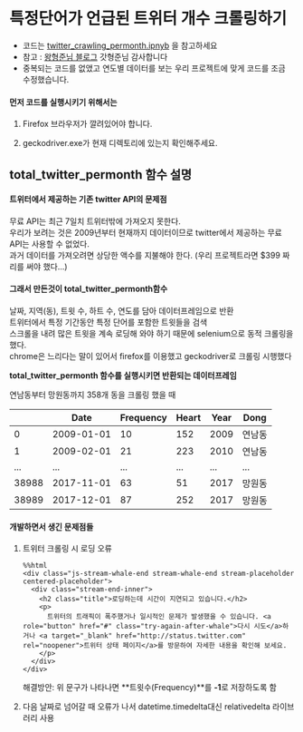 # 특정단어가 언급된 트위터 개수 크롤링하기

* 코드는 [twitter_crawling_permonth.ipnyb](https://github.com/dataitgirls2/Next_Hip_Place/blob/master/code/twit_crawling/twitter_crawling_permonth.ipynb) 을 참고하세요 
* 참고 : [왕형준님 블로그](https://medium.com/@whj2013123218/%ED%8C%8C%EC%9D%B4%EC%8D%AC%EC%9D%84-%EC%9D%B4%EC%9A%A9%ED%95%9C-twitter-%ED%81%AC%EB%A1%A4%EB%A7%81-576f7b098daf) 갓형준님 감사합니다
* 중복되는 코드를 없앴고 연도별 데이터를 보는 우리 프로젝트에 맞게 코드를 조금 수정했습니다.

#### 먼저 코드를 실행시키기 위해서는

1) Firefox 브라우저가 깔려있어야 합니다.

2) geckodriver.exe가 현재 디렉토리에 있는지 확인해주세요.

## total_twitter_permonth 함수 설명
#### 트위터에서 제공하는 기존 twitter API의 문제점
 무료 API는 최근 7일치 트위터밖에 가져오지 못한다. <br>
 우리가 보려는 것은 2009년부터 현재까지 데이터이므로 twitter에서 제공하는 무료 API는 사용할 수 없었다.<br>
 과거 데이터를 가져오려면 상당한 액수를 지불해야 한다. (우리 프로젝트라면 $399 짜리를 써야 했다...)
<br>
####  그래서 만든것이 total_twitter_permonth함수
날짜, 지역(동), 트윗 수, 하트 수, 연도를 담아 데이터프레임으로 반환<br>
트위터에서 특정 기간동안 특정 단어를 포함한 트윗들을 검색<br>
스크롤을 내려 많은 트윗을 계속 로딩해 와야 하기 때문에 selenium으로 동적 크롤링을 했다.<br>
chrome은 느리다는 말이 있어서 firefox를 이용했고 geckodriver로 크롤링 시행했다<br>



**total_twitter_permonth 함수를 실행시키면 반환되는 데이터프레임**

연남동부터 망원동까지 358개 동을 크롤링 했을 때

|       | Date       | Frequency | Heart | Year | Dong   |
| ----- | ---------- | --------- | ----- | ---- | ------ |
| 0     | 2009-01-01 | 10        | 152   | 2009 | 연남동 |
| 1     | 2009-02-01 | 21        | 223   | 2010 | 연남동 |
| ...   | ...        | ...       | ...   | ...  | ...    |
| 38988 | 2017-11-01 | 63        | 51    | 2017 | 망원동 |
| 38989 | 2017-12-01 | 87        | 252   | 2017 | 망원동 |



#### 개발하면서 생긴 문제점들 
1. 트위터 크롤링 시 로딩 오류

   ```
   %%html
   <div class="js-stream-whale-end stream-whale-end stream-placeholder centered-placeholder">
     <div class="stream-end-inner">
       <h2 class="title">로딩하는데 시간이 지연되고 있습니다.</h2>
       <p>
         트위터의 트래픽이 폭주했거나 일시적인 문제가 발생했을 수 있습니다. <a role="button" href="#" class="try-again-after-whale">다시 시도</a>하거나 <a target="_blank" href="http://status.twitter.com" rel="noopener">트위터 상태 페이지</a>를 방문하여 자세한 내용을 확인해 보세요.
       </p>
     </div>
   </div>
   ```

      해결방안: 위 문구가 나타나면 **트윗수(Frequency)**를 **-1**로 저장하도록 함

2. 다음 날짜로 넘어갈 때 오류가 나서 datetime.timedelta대신 relativedelta 라이브러리 사용
